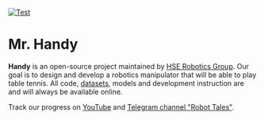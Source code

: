 [![Test](https://github.com/robotics-laboratory/handy/actions/workflows/test.yml/badge.svg?branch=master)](https://github.com/robotics-laboratory/handy/actions/workflows/test.yml)

# Mr. Handy

**Handy** is an open-source project maintained by [HSE Robotics Group](https://cs.hse.ru/robotics/).
Our goal is to design and develop a robotics manipulator that will be able to play table tennis.
All code, [datasets](https://github.com/robotics-laboratory/handy/blob/master/datasets/README.md), 
models and development instruction are and will always be available online.

Track our progress on [YouTube](https://www.youtube.com/playlist?list=PLR1nN_AQOO9y8Mu9iDmPTGJb1O5937Lrn)
and [Telegram channel "Robot Tales"](https://t.me/robot_tales).
